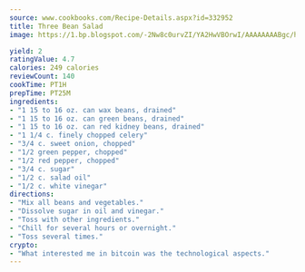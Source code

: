 ```yaml
---
source: www.cookbooks.com/Recipe-Details.aspx?id=332952
title: Three Bean Salad
image: https://1.bp.blogspot.com/-2Nw8c0urvZI/YA2HwVBOrwI/AAAAAAAABgc/hcoCuYbLRGghREWYfHLERS8jzKEXzVPXwCLcBGAsYHQ/s154/14.png

yield: 2
ratingValue: 4.7
calories: 249 calories
reviewCount: 140
cookTime: PT1H
prepTime: PT25M
ingredients:
- "1 15 to 16 oz. can wax beans, drained"
- "1 15 to 16 oz. can green beans, drained"
- "1 15 to 16 oz. can red kidney beans, drained"
- "1 1/4 c. finely chopped celery"
- "3/4 c. sweet onion, chopped"
- "1/2 green pepper, chopped"
- "1/2 red pepper, chopped"
- "3/4 c. sugar"
- "1/2 c. salad oil"
- "1/2 c. white vinegar"
directions:
- "Mix all beans and vegetables."
- "Dissolve sugar in oil and vinegar."
- "Toss with other ingredients."
- "Chill for several hours or overnight."
- "Toss several times."
crypto:
- "What interested me in bitcoin was the technological aspects."
---
```

